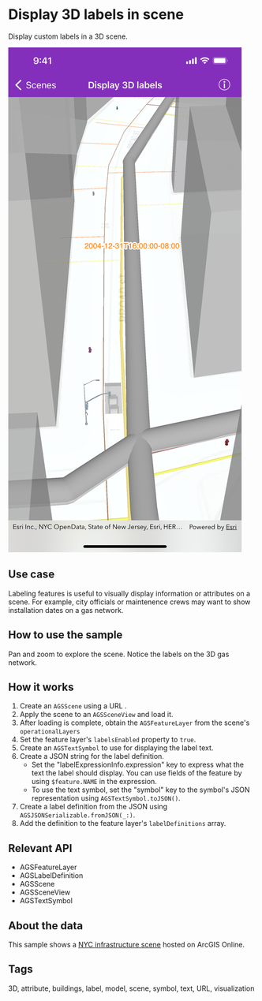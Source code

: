 # Display 3D labels in scene

Display custom labels in a 3D scene.

![Display 3D labels in scene](display-3d-labels.png)

## Use case

Labeling features is useful to visually display information or attributes on a scene. For example, city officials or maintenence crews may want to show installation dates on a gas network.

## How to use the sample

Pan and zoom to explore the scene. Notice the labels on the 3D gas network.

## How it works

1. Create an `AGSScene` using a URL .
2. Apply the scene to an `AGSSceneView` and load it.
3. After loading is complete, obtain the `AGSFeatureLayer` from the scene's `operationalLayers` 
4. Set the feature layer's `labelsEnabled` property to `true`.
5. Create an `AGSTextSymbol` to use for displaying the label text.
6. Create a JSON string for the label definition.
    * Set the "labelExpressionInfo.expression" key to express what the text the label should display. You can use fields of the feature by using `$feature.NAME` in the expression.
    * To use the text symbol, set the "symbol" key to the symbol's JSON representation using `AGSTextSymbol.toJSON()`.
5. Create a label definition from the JSON using `AGSJSONSerializable.fromJSON(_:)`. 
6. Add the definition to the feature layer's `labelDefinitions` array.

## Relevant API

* AGSFeatureLayer
* AGSLabelDefinition
* AGSScene
* AGSSceneView
* AGSTextSymbol

## About the data

This sample shows a [NYC infrastructure scene](https://www.arcgis.com/home/item.html?id=850dfee7d30f4d9da0ebca34a533c169) hosted on ArcGIS Online.

## Tags

3D, attribute, buildings, label, model, scene, symbol, text, URL, visualization
